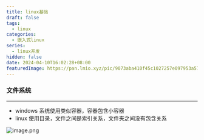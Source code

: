 ```yaml
---
title: linux基础
draft: false
tags:
  - linux
categories:
  - 嵌入式linux
series:
  - linux开发
hidden: false
date: 2024-04-10T16:02:28+08:00
featuredImage: https://pan.lmio.xyz/pic/9073aba410f45c1027257e097953a574.png
---
```

### 文件系统
----
- windows 系统使用类似容器，容器包含小容器
- linux 使用目录，文件之间是索引关系，文件夹之间没有包含关系

![image.png](https://pan.lmio.xyz/pic/5eed9aa377b7097608eea8da7e984a63.png)
